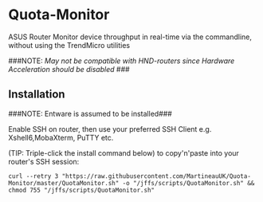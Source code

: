 # Quota-Monitor
ASUS Router Monitor device throughput in real-time via the commandline, without using the TrendMicro utilities

###NOTE: _May not be compatible with HND-routers since Hardware Acceleration should be disabled_ ###

## Installation ##

###NOTE: Entware is assumed to be installed###

Enable SSH on router, then use your preferred SSH Client e.g. Xshell6,MobaXterm, PuTTY etc.

(TIP: Triple-click the install command below) to copy'n'paste into your router's SSH session:
	
	curl --retry 3 "https://raw.githubusercontent.com/MartineauUK/Quota-Monitor/master/QuotaMonitor.sh" -o "/jffs/scripts/QuotaMonitor.sh" && chmod 755 "/jffs/scripts/QuotaMonitor.sh"
